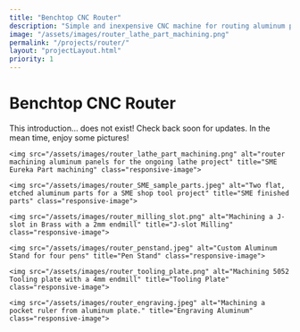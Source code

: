 ```yaml
---
title: "Benchtop CNC Router"
description: "Simple and inexpensive CNC machine for routing aluminum plate"
image: "/assets/images/router_lathe_part_machining.png"
permalink: "/projects/router/"
layout: "projectLayout.html"
priority: 1
---
```


# Benchtop CNC Router
<div class="project-content-wrapper">
    This introduction... does not exist! Check back soon for updates. In the mean time, enjoy some pictures! 
    
    <img src="/assets/images/router_lathe_part_machining.png" alt="router machining aluminum panels for the ongoing lathe project" title="SME Eureka Part machining" class="responsive-image">
    
    <img src="/assets/images/router_SME_sample_parts.jpeg" alt="Two flat, etched aluminum parts for a SME shop tool project" title="SME finished parts" class="responsive-image">
    
    <img src="/assets/images/router_milling_slot.png" alt="Machining a J-slot in Brass with a 2mm endmill" title="J-slot Milling" class="responsive-image">

    <img src="/assets/images/router_penstand.jpeg" alt="Custom Aluminum Stand for four pens" title="Pen Stand" class="responsive-image">

    <img src="/assets/images/router_tooling_plate.png" alt="Machining 5052 Tooling plate with a 4mm endmill" title="Tooling Plate" class="responsive-image">

    <img src="/assets/images/router_engraving.jpeg" alt="Machining a pocket ruler from aluminum plate." title="Engraving Aluminum" class="responsive-image">
</div>